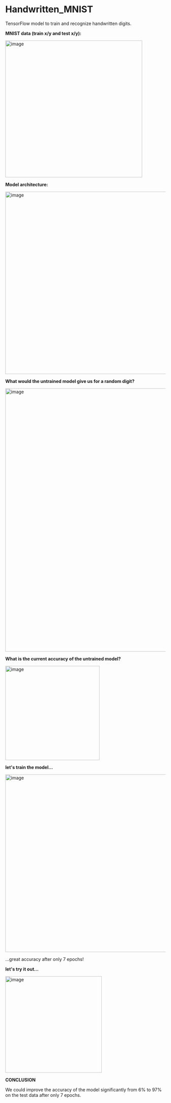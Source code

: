 # Handwritten_MNIST
TensorFlow model to train and recognize handwritten digits.


**MNIST data (train x/y and test x/y):**

<img width="430" alt="image" src="https://github.com/user-attachments/assets/8b01c7cf-2dc5-4d5f-a145-a315c5509649">


**Model architecture:**

<img width="573" alt="image" src="https://github.com/user-attachments/assets/12aa9065-6f03-472e-aa36-51036a7585db">


**What would the untrained model give us for a random digit?**

<img width="827" alt="image" src="https://github.com/user-attachments/assets/8e880591-c633-4ae3-b736-695d3230b5b1">


**What is the current accuracy of the untrained model?**

<img width="296" alt="image" src="https://github.com/user-attachments/assets/8368ea5b-e6b8-4358-b2b0-9fc5981cc318">


**let's train the model...**

<img width="558" alt="image" src="https://github.com/user-attachments/assets/13e02e89-f039-4588-9ccf-0d5a80ac6f33">

...great accuracy after only 7 epochs!


**let's try it out...**

<img width="303" alt="image" src="https://github.com/user-attachments/assets/96b75d90-8b26-4176-94e6-504883710cad">


**CONCLUSION**

We could improve the accuracy of the model significantly from 6% to 97% on the test data after only 7 epochs.





